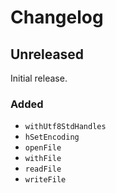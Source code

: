 <!--
SPDX-FileCopyrightText: 2020 Serokell <https://serokell.io/>

SPDX-License-Identifier: MPL-2.0
-->

# Changelog

## Unreleased

Initial release.

### Added

- `withUtf8StdHandles`
- `hSetEncoding`
- `openFile`
- `withFile`
- `readFile`
- `writeFile`
